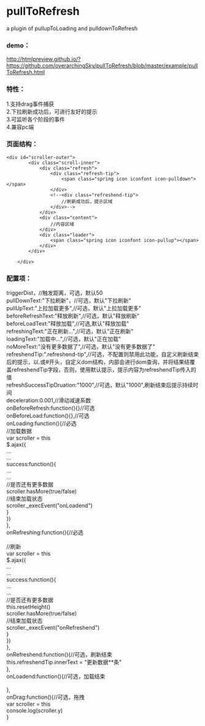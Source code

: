 # pullToRefresh
a plugin of pullupToLoading and pulldownToRefresh
### demo：
http://htmlpreview.github.io/?https://github.com/overarchingSky/pullToRefresh/blob/master/example/pullToRefresh.html
### 特性：
1.支持drag事件捕获<br>
2.下拉刷新成功后，可进行友好的提示<br>
3.可监听各个阶段的事件<br>
4.兼容pc端
### 页面结构：

```
<div id="scroller-outer">
        <div class="scroll-inner">
            <div class="refresh">
            	<div class="refresh-tip">
            		<span class="spring icon iconfont icon-pulldown"></span>
            	</div>
            	<!--<div class="refreshend-tip">
            		//刷新成功后，提示区域
            	</div>-->
            </div>
            <div class="content">
                //内容区域
            </div>
            <div class="loader">
                <span class="spring icon iconfont icon-pullup"></span>
            </div>
        </div>

    </div>
```
### 配置项：
triggerDist，//触发距离，可选，默认50<br>
pullDownText:"下拉刷新"，//可选，默认"下拉刷新"<br>
pullUpText:"上拉加载更多",//可选，默认"上拉加载更多"<br>
beforeRefreshText:"释放刷新",//可选，默认"释放刷新"<br>
beforeLoadText:"释放加载",//可选,默认"释放加载"<br>
refreshingText:"正在刷新...",//可选，默认"正在刷新"<br>
loadingText:"加载中...",//可选，默认"正在加载"<br>
noMoreText:"没有更多数据了",//可选，默认"没有更多数据了"<br>
refreshendTip:".refreshend-tip",//可选，不配置则禁用此功能，自定义刷新结束后的提示，以.或#开头，自定义dom结构，内部会进行dom查询，并将结果结覆盖refreshendTip字段，否则，使用默认提示，提示内容为refreshendTip传入的值<br>
refreshSuccessTipDruation:"1000",//可选，默认"1000",刷新结束后提示持续时间<br>
deceleration:0.001,//滑动减速系数<br>
onBeforeRefresh:function(){}//可选<br>
onBeforeLoad:function(){},//可选<br>
onLoading:function(){//必选<br>
//加载数据 <br>
var scroller = this<br>
$.ajax({<br>
...<br>
...<br>
success:function(){<br>
...<br>
...<br>
//是否还有更多数据<br>
scroller.hasMore(true/false)<br>
//结束加载状态<br>
scroller._execEvent("onLoadend") <br>
}<br>
})<br>
},<br>
onRefreshing:function(){//必选<br>        	
//刷新<br>
var scroller = this<br>
$.ajax({<br>
...<br>
...<br>
success:function(){<br>
...<br>
...<br>
//是否还有更多数据<br>
this.resetHeight()<br>
scroller.hasMore(true/false)<br>
//结束加载状态<br>
scroller._execEvent("onRefreshend") <br>
}<br>
})<br>
},<br>
onRefreshend:function(){//可选，刷新结束<br>
this.refreshendTip.innerText = "更新数据**条"<br>
},<br>
 onLoadend:function(){//可选，加载结束<br>
<br>
},<br>
 onDrag:function(){//可选，拖拽<br>
var scroller = this<br>
console.log(scroller.y)<br>
}<br>
